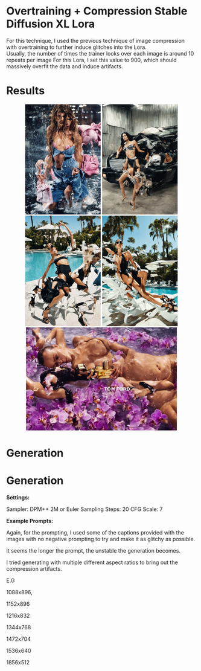 # Overtraining + Compression Stable Diffusion XL Lora 

For this technique, I used the previous technique of image compression with overtraining to further induce glitches into the Lora.  
Usually, the number of times the trainer looks over each image is around 10 repeats per image For this Lora, I set this value to 900, which should massively overfit the data and 
induce artifacts.


# Results 

<p align="center">
  <img src="images/Compressed4.png" alt="Image 1" width="200"/>
  <img src="images/Compressed6.png" alt="Image 2" width="200"/>
  <img src="images/Compressed7.png" alt="Image 3" width="200"/>
  <img src="images/Compressed8.png" alt="Image 3" width="200"/>
  <img src="images/Compressed9.png" alt="Image 3" width="400"/>
</p>

# Generation 

# Generation

**Settings:**

Sampler: DPM++ 2M or Euler Sampling Steps: 20 CFG Scale: 7

**Example Prompts:**

Again, for the prompting, I used some of the captions provided with the images with no negative prompting to try and make it as glitchy as possible. 

It seems the longer the prompt, the unstable the generation becomes. 

I tried generating with multiple different aspect ratios to bring out the compression artifacts. 

E.G 

1088x896, 

1152x896 

1216x832 

1344x768 

1472x704 

1536x640 

1856x512 





